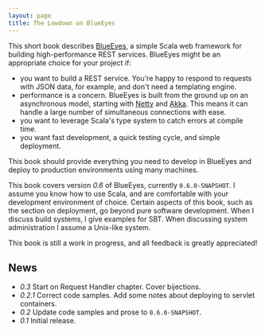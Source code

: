 ```yaml
---
layout: page
title: The Lowdown on BlueEyes
---
```


This short book describes [BlueEyes](https://github.com/jdegoes/blueeyes), a simple Scala web framework for building high-performance REST services. BlueEyes might be an appropriate choice for your project if:

- you want to build a REST service. You're happy to respond to requests with JSON data, for example, and don't need a templating engine.
- performance is a concern. BlueEyes is built from the ground up on an asynchronous model, starting with [Netty](http://www.jboss.org/netty) and [Akka](http://akka.io). This means it can handle a large number of simultaneous connections with ease.
- you want to leverage Scala's type system to catch errors at compile time.
- you want fast development, a quick testing cycle, and simple deployment.

This book should provide everything you need to develop in BlueEyes and deploy to production environments using many machines.

This book covers version *0.6* of BlueEyes, currently `0.6.0-SNAPSHOT`. I assume you know how to use Scala, and are comfortable with your development environment of choice. Certain aspects of this book, such as the section on deployment, go beyond pure software development. When I discuss build systems, I give examples for SBT. When discussing system administration I assume a Unix-like system.

This book is still a work in progress, and all feedback is greatly appreciated!

## News

- *0.3* Start on Request Handler chapter. Cover bijections.
- *0.2.1* Correct code samples. Add some notes about deploying to servlet containers.
- *0.2* Update code samples and prose to `0.6.0-SNAPSHOT`.
- *0.1* Initial release.
